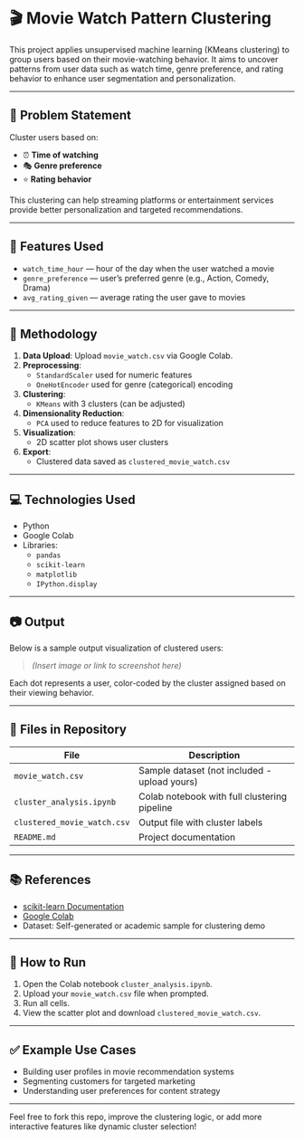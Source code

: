 # 🎬 Movie Watch Pattern Clustering

This project applies unsupervised machine learning (KMeans clustering) to group users based on their movie-watching behavior. It aims to uncover patterns from user data such as watch time, genre preference, and rating behavior to enhance user segmentation and personalization.

---

## 📌 Problem Statement

Cluster users based on:
- ⏰ **Time of watching**
- 🎭 **Genre preference**
- ⭐ **Rating behavior**

This clustering can help streaming platforms or entertainment services provide better personalization and targeted recommendations.

---

## 🧪 Features Used
- `watch_time_hour` — hour of the day when the user watched a movie
- `genre_preference` — user’s preferred genre (e.g., Action, Comedy, Drama)
- `avg_rating_given` — average rating the user gave to movies

---

## 🧠 Methodology

1. **Data Upload**: Upload `movie_watch.csv` via Google Colab.
2. **Preprocessing**:
   - `StandardScaler` used for numeric features
   - `OneHotEncoder` used for genre (categorical) encoding
3. **Clustering**:
   - `KMeans` with 3 clusters (can be adjusted)
4. **Dimensionality Reduction**:
   - `PCA` used to reduce features to 2D for visualization
5. **Visualization**:
   - 2D scatter plot shows user clusters
6. **Export**:
   - Clustered data saved as `clustered_movie_watch.csv`

---

## 💻 Technologies Used

- Python
- Google Colab
- Libraries:
  - `pandas`
  - `scikit-learn`
  - `matplotlib`
  - `IPython.display`

---

## 📷 Output

Below is a sample output visualization of clustered users:

> *(Insert image or link to screenshot here)*

Each dot represents a user, color-coded by the cluster assigned based on their viewing behavior.

---

## 📁 Files in Repository

| File                        | Description                                |
|----------------------------|--------------------------------------------|
| `movie_watch.csv`          | Sample dataset (not included - upload yours) |
| `cluster_analysis.ipynb`   | Colab notebook with full clustering pipeline |
| `clustered_movie_watch.csv`| Output file with cluster labels             |
| `README.md`                | Project documentation                       |

---

## 📚 References

- [scikit-learn Documentation](https://scikit-learn.org/stable/)
- [Google Colab](https://colab.research.google.com)
- Dataset: Self-generated or academic sample for clustering demo

---

## 📎 How to Run

1. Open the Colab notebook `cluster_analysis.ipynb`.
2. Upload your `movie_watch.csv` file when prompted.
3. Run all cells.
4. View the scatter plot and download `clustered_movie_watch.csv`.

---

## ✅ Example Use Cases

- Building user profiles in movie recommendation systems
- Segmenting customers for targeted marketing
- Understanding user preferences for content strategy

---

Feel free to fork this repo, improve the clustering logic, or add more interactive features like dynamic cluster selection!
